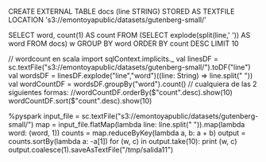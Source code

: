CREATE EXTERNAL TABLE docs (line STRING) STORED AS TEXTFILE LOCATION 's3://emontoyapublic/datasets/gutenberg-small/'

SELECT word, count(1) AS count FROM (SELECT explode(split(line,' ')) AS word FROM docs) w GROUP BY word ORDER BY count DESC LIMIT 10


// wordcount en scala
import sqlContext.implicits._
val linesDF = sc.textFile("s3://emontoyapublic/datasets/gutenberg-small/").toDF("line")
val wordsDF = linesDF.explode("line","word")((line: String) => line.split(" "))
val wordCountDF = wordsDF.groupBy("word").count()
// cualquiera de las 2 siguientes formas:
//wordCountDF.orderBy($"count".desc).show(10)
wordCountDF.sort($"count".desc).show(10)



%pyspark
input_file = sc.textFile("s3://emontoyapublic/datasets/gutenberg-small/")
map = input_file.flatMap(lambda line: line.split(" ")).map(lambda word: (word, 1))
counts = map.reduceByKey(lambda a, b: a + b)
output = counts.sortBy(lambda a: -a[1])
for (w, c) in output.take(10):
        print (w, c)
output.coalesce(1).saveAsTextFile("/tmp/salida11")

